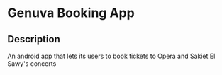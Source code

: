 # Genuva Booking App

## Description

An android app that lets its users to book tickets to Opera and Sakiet El Sawy's concerts
